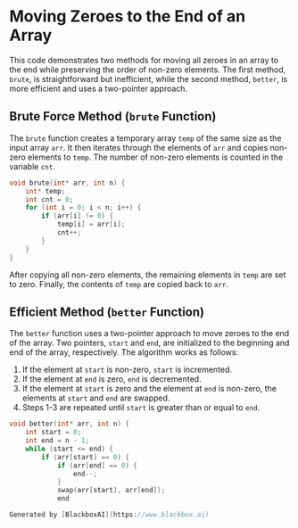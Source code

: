  # Moving Zeroes to the End of an Array

This code demonstrates two methods for moving all zeroes in an array to the end while preserving the order of non-zero elements. The first method, `brute`, is straightforward but inefficient, while the second method, `better`, is more efficient and uses a two-pointer approach.

## Brute Force Method (`brute` Function)

The `brute` function creates a temporary array `temp` of the same size as the input array `arr`. It then iterates through the elements of `arr` and copies non-zero elements to `temp`. The number of non-zero elements is counted in the variable `cnt`.

```cpp
void brute(int* arr, int n) {
    int* temp;
    int cnt = 0;
    for (int i = 0; i < n; i++) {
        if (arr[i] != 0) {
            temp[i] = arr[i];
            cnt++;
        }
    }
}
```

After copying all non-zero elements, the remaining elements in `temp` are set to zero. Finally, the contents of `temp` are copied back to `arr`.

## Efficient Method (`better` Function)

The `better` function uses a two-pointer approach to move zeroes to the end of the array. Two pointers, `start` and `end`, are initialized to the beginning and end of the array, respectively. The algorithm works as follows:

1. If the element at `start` is non-zero, `start` is incremented.
2. If the element at `end` is zero, `end` is decremented.
3. If the element at `start` is zero and the element at `end` is non-zero, the elements at `start` and `end` are swapped.
4. Steps 1-3 are repeated until `start` is greater than or equal to `end`.

```cpp
void better(int* arr, int n) {
    int start = 0;
    int end = n - 1;
    while (start <= end) {
        if (arr[start] == 0) {
            if (arr[end] == 0) {
                end--;
            }
            swap(arr[start], arr[end]);
            end

Generated by [BlackboxAI](https://www.blackbox.ai)